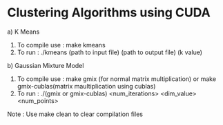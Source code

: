 # Clustering Algorithms using CUDA

  a) K Means 
  1. To compile use : make kmeans
  2. To run : ./kmeans (path to input file) (path to output file) (k value) 
  


  b) Gaussian Mixture Model
  1. To compile use : make gmix (for normal matrix multiplication) or make gmix-cublas(matrix maultiplication using cublas)
  2. To run : ./(gmix or gmix-cublas) <path to input file> <k value> <num_iterations> <dim_value> <num_points>
  
  Note : Use make clean to clear compilation files
